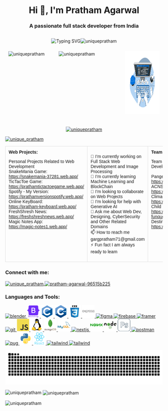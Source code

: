 <h1 align="center">Hi 👋, I'm Pratham Agarwal</h1>
<h3 align="center">A passionate full stack developer from India</h3>

<div style="display: flex; justify-content: center; align-items: center; width: 100%;">
<!--     <div align="center"> -->
    <img src="https://readme-typing-svg.demolab.com?font=Fira+Code&pause=1000&width=435&lines=Frontend+Developer;C+Programmer;Great+Learner;and+Tech+Enthusiast;Nice+to+meet+you+!" alt="Typing SVG" align="center" />
<!--     </div> -->
  <p align="center">
    <img src="https://komarev.com/ghpvc/?username=uniquepratham&label=Profile%20views&color=0e75b6&style=flat" alt="uniquepratham" />
  </p>
</div>
<div style="display: flex; justify-content: space-around; align-items: center; width: 100%;">
  <span style="margin: 10px; width: 30%; display: flex; justify-content: center;">
    <img src="2.gif" alt="uniquepratham" height="200" width="235"/>
  </span>
  <span style="width: 40%; display: flex; justify-content: center;">
    <img src="https://user-images.githubusercontent.com/74038190/225813708-98b745f2-7d22-48cf-9150-083f1b00d6c9.gif" alt="uniquepratham" height="200" width="350"/>
  </span>
  <span style="margin: 10px; width: 30%; display: flex; justify-content: center;">
    <img src="1.gif" alt="uniquepratham" height="200" width="235"/>
  </span>
</div>

<br>

<p align="center">
  <a href="https://github.com/ryo-ma/github-profile-trophy">
    <img src="https://github-profile-trophy.vercel.app/?username=uniquepratham" alt="uniquepratham" />
  </a>
</p>

<p align="left">
  <a href="https://twitter.com/unique_pratham" target="blank">
    <img src="https://img.shields.io/twitter/follow/unique_pratham?logo=twitter&style=for-the-badge" alt="unique_pratham" />
  </a>
</p>
<table style="width: 100%; border-collapse: collapse; font-family: Arial, sans-serif;">
  <tr>
    <td style="vertical-align: top; padding: 10px; border: 1px solid #ddd; width: 30%;">
      <strong>Web Projects:</strong>
      <ul style="list-style: none; padding: 0;">
        <li>Personal Projects Related to Web Development</li>
        <li>
          SnakeMania Game:<br> <a href="https://snakemania-37281.web.app/" target="_blank">https://snakemania-37281.web.app/</a>
        </li>
        <li>
          TicTacToe Game:<br> <a href="https://prathamtictactoegame.web.app/" target="_blank">https://prathamtictactoegame.web.app/</a>
        </li>
        <li>
          Spotify - My Version:<br> <a href="https://prathamversionspotify.web.app/" target="_blank">https://prathamversionspotify.web.app/</a>
        </li>
        <li>
          Online KeyBoard:<br> <a href="https://pratham-keyboard.web.app/" target="_blank">https://pratham-keyboard.web.app/</a>
        </li>
        <li>
          FreshShresh News:<br> <a href="https://freshshreshnews.web.app/" target="_blank">https://freshshreshnews.web.app/</a>
        </li>
        <li>
          Magic Notes App:<br> <a href="https://magic-notes1.web.app/" target="_blank">https://magic-notes1.web.app/</a>
        </li>
      </ul>
    </td>
     <td style="vertical-align: top; padding: 10px; border: 1px solid #ddd; width: 40%;">
      <ul style="list-style: none; padding: 0;">
        <li>🔭 I’m currently working on Full Stack Web Development and Image Processing</li>
        <li>🌱 I’m currently learning Machine Learning and BlockChain</li>
        <li>👯 I’m looking to collaborate on Web Projects</li>
        <li>🤝 I’m looking for help with Generative AI</li>
        <li>💬 Ask me about Web Dev, Designing, CyberSecurity and Other Related Domains</li>
        <li>📫 How to reach me gargpratham71@gmail.com</li>
        <li>⚡ Fun fact I am always ready to learn</li>
      </ul>
    </td>
    <td style="vertical-align: top; padding: 10px; border: 1px solid #ddd; width: 30%;">
      <strong>Team Web Projects:</strong>
      <ul style="list-style: none; padding: 0;">
        <li>Team Projects Related to Web Development</li>
        <br>
        <li>
          Pangea News:<br> <a href="https://pangeanews.vercel.app/" target="_blank">https://pangeanews.vercel.app/</a>
        </li>
        <li>
          ACNS Company:<br> <a href="https://acns.vercel.app/" target="_blank">https://acns.vercel.app/</a>
        </li>
        <li>
          ClimaGuard:<br> <a href="https://climaguard.vercel.app/" target="_blank">https://climaguard.vercel.app/</a>
        </li>
        <li>
          Child Rights:<br> <a href="https://bal-adhikar-funquest.vercel.app/" target="_blank">https://bal-adhikar-funquest.vercel.app/</a>
        </li>
        <li>
          Destiny One:<br> <a href="https://destinyone.vercel.app/" target="_blank">https://destinyone.vercel.app/</a>
        </li>
      </ul>
    </td>
  </tr>
</table>

<h3 align="left">Connect with me:</h3>
<p align="left">
  <a href="https://twitter.com/unique_pratham" target="blank">
    <img align="center" src="https://raw.githubusercontent.com/rahuldkjain/github-profile-readme-generator/master/src/images/icons/Social/twitter.svg" alt="unique_pratham" height="30" width="40" />
  </a>
  <a href="https://linkedin.com/in/pratham-agarwal-96515b225" target="blank">
    <img align="center" src="https://raw.githubusercontent.com/rahuldkjain/github-profile-readme-generator/master/src/images/icons/Social/linked-in-alt.svg" alt="pratham-agarwal-96515b225" height="30" width="40" />
  </a>
</p>

<h3 align="left">Languages and Tools:</h3>
<p align="left">
  <a href="https://www.blender.org/" target="_blank" rel="noreferrer">
    <img src="https://download.blender.org/branding/community/blender_community_badge_white.svg" alt="blender" width="40" height="40"/>
  </a>
  <a href="https://getbootstrap.com" target="_blank" rel="noreferrer">
    <img src="https://raw.githubusercontent.com/devicons/devicon/master/icons/bootstrap/bootstrap-plain-wordmark.svg" alt="bootstrap" width="40" height="40"/>
  </a>
  <a href="https://www.cprogramming.com/" target="_blank" rel="noreferrer">
    <img src="https://raw.githubusercontent.com/devicons/devicon/master/icons/c/c-original.svg" alt="c" width="40" height="40"/>
  </a>
  <a href="https://www.w3schools.com/cpp/" target="_blank" rel="noreferrer">
    <img src="https://raw.githubusercontent.com/devicons/devicon/master/icons/cplusplus/cplusplus-original.svg" alt="cplusplus" width="40" height="40"/>
  </a>
  <a href="https://www.w3schools.com/css/" target="_blank" rel="noreferrer">
    <img src="https://raw.githubusercontent.com/devicons/devicon/master/icons/css3/css3-original-wordmark.svg" alt="css3" width="40" height="40"/>
  </a>
  <a href="https://expressjs.com" target="_blank" rel="noreferrer">
    <img src="https://raw.githubusercontent.com/devicons/devicon/master/icons/express/express-original-wordmark.svg" alt="express" width="40" height="40"/>
  </a>
  <a href="https://www.figma.com/" target="_blank" rel="noreferrer">
    <img src="https://www.vectorlogo.zone/logos/figma/figma-icon.svg" alt="figma" width="40" height="40"/>
  </a>
  <a href="https://firebase.google.com/" target="_blank" rel="noreferrer">
    <img src="https://www.vectorlogo.zone/logos/firebase/firebase-icon.svg" alt="firebase" width="40" height="40"/>
  </a>
  <a href="https://www.framer.com/" target="_blank" rel="noreferrer">
    <img src="https://www.vectorlogo.zone/logos/framer/framer-icon.svg" alt="framer" width="40" height="40"/>
  </a>
  <a href="https://git-scm.com/" target="_blank" rel="noreferrer">
    <img src="https://www.vectorlogo.zone/logos/git-scm/git-scm-icon.svg" alt="git" width="40" height="40"/>
  </a>
  <a href="https://developer.mozilla.org/en-US/docs/Web/JavaScript" target="_blank" rel="noreferrer">
    <img src="https://raw.githubusercontent.com/devicons/devicon/master/icons/javascript/javascript-original.svg" alt="javascript" width="40" height="40"/>
  </a>
  <a href="https://www.linux.org/" target="_blank" rel="noreferrer">
    <img src="https://raw.githubusercontent.com/devicons/devicon/master/icons/linux/linux-original.svg" alt="linux" width="40" height="40"/>
  </a>
  <a href="https://www.mongodb.com/" target="_blank" rel="noreferrer">
    <img src="https://raw.githubusercontent.com/devicons/devicon/master/icons/mongodb/mongodb-original-wordmark.svg" alt="mongodb" width="40" height="40"/>
  </a>
  <a href="https://www.mysql.com/" target="_blank" rel="noreferrer">
    <img src="https://raw.githubusercontent.com/devicons/devicon/master/icons/mysql/mysql-original-wordmark.svg" alt="mysql" width="40" height="40"/>
  </a>
  <a href="https://nextjs.org/" target="_blank" rel="noreferrer">
    <img src="https://cdn.worldvectorlogo.com/logos/nextjs-2.svg" alt="nextjs" width="40" height="40"/>
  </a>
  <a href="https://www.nginx.com" target="_blank" rel="noreferrer">
    <img src="https://raw.githubusercontent.com/devicons/devicon/master/icons/nginx/nginx-original.svg" alt="nginx" width="40" height="40"/>
  </a>
  <a href="https://nodejs.org" target="_blank" rel="noreferrer">
    <img src="https://raw.githubusercontent.com/devicons/devicon/master/icons/nodejs/nodejs-original-wordmark.svg" alt="nodejs" width="40" height="40"/>
  </a>
  <a href="https://www.photoshop.com/en" target="_blank" rel="noreferrer">
    <img src="https://raw.githubusercontent.com/devicons/devicon/master/icons/photoshop/photoshop-line.svg" alt="photoshop" width="40" height="40"/>
  </a>
  <a href="https://postman.com" target="_blank" rel="noreferrer">
    <img src="https://www.vectorlogo.zone/logos/getpostman/getpostman-icon.svg" alt="postman" width="40" height="40"/>
  </a>
  <a href="https://pugjs.org" target="_blank" rel="noreferrer">
    <img src="https://cdn.worldvectorlogo.com/logos/pug.svg" alt="pug" width="40" height="40"/>
  </a>
  <a href="https://www.python.org" target="_blank" rel="noreferrer">
    <img src="https://raw.githubusercontent.com/devicons/devicon/master/icons/python/python-original.svg" alt="python" width="40" height="40"/>
  </a>
  <a href="https://reactjs.org/" target="_blank" rel="noreferrer">
    <img src="https://raw.githubusercontent.com/devicons/devicon/master/icons/react/react-original-wordmark.svg" alt="react" width="40" height="40"/>
  </a>
  <a href="https://tailwindcss.com/" target="_blank" rel="noreferrer">
    <img src="https://www.vectorlogo.zone/logos/tailwindcss/tailwindcss-icon.svg" alt="tailwind" width="40" height="40"/>
  </a>
  <a href="https://www.java.com/en/" target="_blank" rel="noreferrer">
    <img src="https://upload.wikimedia.org/wikipedia/de/e/e1/Java-Logo.svg" alt="tailwind" width="25" height="40"/>
  </a>
</p>
<img alt="GitHub Snake" src="https://raw.githubusercontent.com/UniquePratham/UniquePratham/output/github-contribution-grid-snake.svg" />
<p><img align="left" src="https://github-readme-stats.vercel.app/api/top-langs?username=uniquepratham&show_icons=true&locale=en&layout=compact" alt="uniquepratham" /></p>

<p>&nbsp;<img align="center" src="https://github-readme-stats.vercel.app/api?username=uniquepratham&show_icons=true&locale=en" alt="uniquepratham" /></p>

<p><img align="center" src="https://github-readme-streak-stats.herokuapp.com/?user=uniquepratham&" alt="uniquepratham" /></p>

